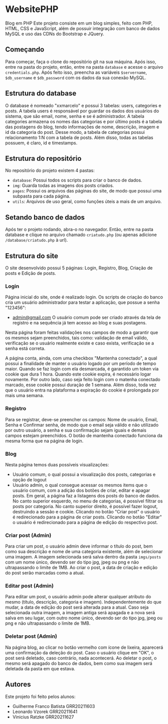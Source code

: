 # WebsitePHP

 Blog em PHP
Este projeto consiste em um blog simples, feito com PHP, HTML, CSS e JavaScript, além de possuir integração com banco de dados MySQL e uso das CDNs do Bootstrap e JQuery.

## Começando
Para começar, faça o clone do repositório git na sua máquina.
Após isso, entre na pasta do projeto, então, entre na pasta `database` e acesse o arquivo `credentials.php`. Após feito isso, preencha as variáveis `$servername`, `$db_username` e `$db_password` com os dados da sua conexão MySQL.

## Estrutura do database
O database é nomeado "xxmarcelo" e possui 3 tabelas: users, categories e posts. A tabela users é responsável por guardar os dados dos usuários do sistema, que são email, nome, senha e se é administrador. A tabela categories armazena os nomes das categorias e por último posts é a tabela das postagens do blog, tendo informações de nome, descrição, imagem e id da categoria do post. Desse modo, a tabela de categorias possui relacionamento 1:N com a tabela de posts. Além disso, todas as tabelas possuem, é claro, id e timestamps.


## Estrutura do repositório
No repositório do projeto existem 4 pastas:
- `database`: Possui todos os scripts para criar o banco de dados.
- `img`: Guarda todas as imagens dos posts criados.
- `pages`: Possui os arquivos das páginas do site, de modo que possui uma subpasta para cada página.
- `utils`: Arquivos de uso geral, como funções úteis a mais de um arquivo.


## Setando banco de dados
Após ter o projeto rodando, abra-o no navegador.
Então, entre na pasta database e clique no arquivo chamado `criatudo.php` (ou apenas adicione `/database/criatudo.php` à url). 

## Estrutura do site
O site desenvolvido possui 5 páginas: Login, Registro, Blog, Criação de posts e Edição de posts.

### Login
Página inicial do site, onde é realizado login. Os scripts de criação do banco cria um usuário administrador para testar a aplicação, que possue a senha "123456":
- admin@gmail.com
O usuário comum pode ser criado através da tela de registro e na sequência já tem acesso ao blog e suas postagens.

Nesta página foram feitas validações nos campos de modo a garantir que os mesmos sejam preenchidos, tais como: validação de email válido, verificação se o usuário realmente existe e caso exista, verificação se a senha está correta.

A página conta, ainda, com uma checkbox "Mantenha conectado", a qual possui a finalidade de manter o usuário logado por um período de tempo maior. Quando se faz login com ela desmarcada, é garantido um token via cookie que dura 1 hora. Quando este cookie expira, é necessário logar novamente. Por outro lado, caso seja feito login com o matenha conectado marcado, esse cookie possui duração de 1 semana. Além disso, toda vez que o usuário entra na plataforma a expiração do cookie é prolongada por mais uma semana.

### Registro
Para se registrar, deve-se preencher os campos: Nome de usuário, Email, Senha e Confirmar senha, de modo que o email seja válido e não utilizado por outro usuário, a senha e sua confirmação sejam iguais e demais campos estejam preenchidos. O botão de mantenha conectado funciona da mesma forma que na página de login.

### Blog
Nesta página temos duas possíveis visualizações:
- Usuário comum, o qual possui a visualização dos posts, categorias e opção de logout
- Usuário admin, o qual consegue acessar os mesmos items que o usuário comum, com a adição dos botões de criar, editar e apagar posts.
Em geral, a página faz a listagens dos posts do banco de dados.
No canto superior esquerdo, no menu de categorias, é possível filtrar os posts por categoria.
No canto superior direito, é possível fazer logout, destruindo a sessão e cookie.
Clicando no botão "Criar post" o usuário é redirecionado para a página de criar posts.
Clicando no botão "Editar" o usuário é redirecionado para a página de edição do respectivo post.

### Criar post (Admin)
Para criar um post, o usuário admin deve informar o título do post, bem como sua descrição e nome de uma categoria existente, além de selecionar uma imagem.
A imagem selecionada será salva dentro da pasta `imgs/posts` com um nome único, devendo ser do tipo jpg, jpeg ou png e não ultrapassando o limite de 1MB.
Ao criar o post, a data de criação e edição do post serão marcadas como a atual.

### Editar post (Admin)
Para editar um post, o usuário admin pode alterar qualquer atributo do mesmo (título, descrição, categoria e imagem). Independentemente do que mudar, a data de edição do post será alterada para a atual. Caso seja selecionada outra imagem, a imagem antiga será apagada e a nova será salva em seu lugar, com outro nome único, devendo ser do tipo jpg, jpeg ou png e não ultrapassando o limite de 1MB.

### Deletar post (Admin)
Na página blog, ao clicar no botão vermelho com ícone de lixeira, aparecerá uma confirmação da deleção do post. Caso o usuário clique em "OK", o post será deletado, caso contrário, nada acontecerá.
Ao deletar o post, o mesmo será apagado do banco de dados, bem como sua imagem será deletada da pasta em que estava.

## Autores
Este projeto foi feito pelos alunos:
- Guilherme Franco Batista GRR20211603
- Leonardo Vzorek GRR20211641
- Vinicius Ratzke GRR20211627
